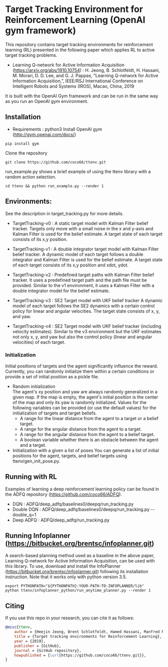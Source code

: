 # Target Tracking Environment for Reinforcement Learning (OpenAI gym framework)
This repository contains target tracking environments for reinforcement learning (RL) presented in the following paper which applies RL to active target tracking problems.
* Learning Q-network for Active Information Acquisition (https://arxiv.org/abs/1910.10754) : H. Jeong, B. Schlotfeldt, H. Hassani, M. Morari, D. D. Lee, and G. J. Pappas, “Learning Q-network for Active Information Acquisition,”, IEEE/RSJ International Conference on Intelligent Robots and Systems (IROS), Macao, China, 2019

It is built with the OpenAI Gym framework and can be run in the same way as you run an OpenAI gym environment.

## Installation
* Requirements : python3
Install OpenAI gym (http://gym.openai.com/docs/)
```
pip install gym
```
Clone the repository
```
git clone https://github.com/coco66/ttenv.git
```
run_example.py shows a brief example of using the ttenv library with a random action selection.
```
cd ttenv && python run_example.py --render 1
```

## Environments:
See the description in target_tracking.py for more details.
* TargetTracking-v0 : A static target model with Kalman Filter belief tracker.
Targets only move with a small noise in the x and y-axis and Kalman Filter is used for the belief estimate. A target state of each target consists of its x,y position.

* TargetTracking-v1 : A double integrator target model with Kalman Filter belief tracker.
A dynamic model of each target follows a double integrator and Kalman Filter is used for the belief estimate. A target state of each target consists of its x,y position and xdot, ydot.

* TargetTracking-v2 : Predefined target paths with Kalman Filter belief tracker.
It uses a predefined target path and the path file must be provided. Similar to the v1 environment, it uses a Kalman Filter with a double integrator model for the belief estimate.

* TargetTracking-v3 : SE2 Target model with UKF belief tracker
A dynamic model of each target follows the SE2 dynamics with a certain control policy for linear and angular velocities. The target state consists of x, y, and yaw.

* TargetTracking-v4 : SE2 Target model with UKF belief tracker (including velocity estimates).
Similar to the v3 environment but the UKF estimates not only x, y, and yaw but also the control policy (linear and angular velocities) of each target.

### Initialization
Initial positions of targets and the agent significantly influence the reward.  
Currently, you can randomly initialize them within a certain conditions or provide a set of initial position as a pickle file.
* Random initialization  
  The agent's xy position and yaw are always randomly generalized in a given map. If the map is empty, the agent's initial position is the center of the map and only its yaw is randomly initialized. Values for the following variables can be provided (or use the default values) for the initialization of targets and target beliefs.
  * A range for the linear distance from the agent to a target or a belief target.
  * A range for the angular distance from the agent to a target.
  * A range for the angular distance from the agent to a belief target.
  * A boolean variable whether there is an obstacle between the agent and a target.
* Initialization with a given a list of poses
  You can generate a list of initial positions for the agent, targets, and belief targets using ttenv/gen_init_pose.py.

## Running with RL
Examples of learning a deep reinforcement learning policy can be found in the ADFQ repository (https://github.com/coco66/ADFQ).
* DQN : ADFQ/deep_adfq/baselines0/deepq/run_tracking.py
* Double DQN : ADFQ/deep_adfq/baselines0/deepq/run_tracking.py --double_q=1
* Deep ADFQ : ADFQ/deep_adfq/run_tracking.py

## Running Infoplanner (https://bitbucket.org/brentsc/infoplanner.git)
A search-based planning method used as a baseline in the above paper, Learning Q-network for Active Information Acquisition, can be used with this library. To use, download and install the InfoPlanner (https://bitbucket.org/brentsc/infoplanner.git) following its installation instruction. Note that it works only with python version 3.5.
```
export PYTHONPATH="${PYTHONPATH}:YOUR-PATH-TO-INFOPLANNER/lib"
python ttenv/infoplanner_python/run_anytime_planner.py --render 1
```

## Citing
If you use this repo in your research, you can cite it as follows:
```bibtex
@misc{ttenv,
    author = {Heejin Jeong, Brent Schlotfeldt, Hamed Hassani, Manfred Morari, Daniel D. Lee, and George J. Pappas},
    title = {Target tracking environments for Reinforcement Learning},
    year = {2019},
    publisher = {GitHub},
    journal = {GitHub repository},
    howpublished = {\url{https://github.com/coco66/ttenv.git}},
}

